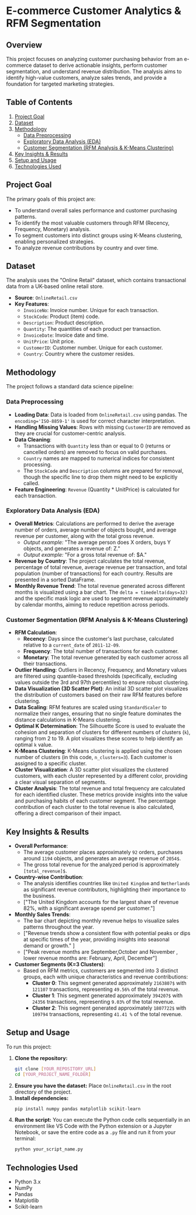 # E-commerce Customer Analytics & RFM Segmentation

## Overview

This project focuses on analyzing customer purchasing behavior from an e-commerce dataset to derive actionable insights, perform customer segmentation, and understand revenue distribution. The analysis aims to identify high-value customers, analyze sales trends, and provide a foundation for targeted marketing strategies.

## Table of Contents

1.  [Project Goal](#project-goal)
2.  [Dataset](#dataset)
3.  [Methodology](#methodology)
    * [Data Preprocessing](#data-preprocessing)
    * [Exploratory Data Analysis (EDA)](#exploratory-data-analysis-eda)
    * [Customer Segmentation (RFM Analysis & K-Means Clustering)](#customer-segmentation-rfm-analysis--k-means-clustering)
4.  [Key Insights & Results](#key-insights--results)
5.  [Setup and Usage](#setup-and-usage)
6.  [Technologies Used](#technologies-used)

## Project Goal

The primary goals of this project are:
* To understand overall sales performance and customer purchasing patterns.
* To identify the most valuable customers through RFM (Recency, Frequency, Monetary) analysis.
* To segment customers into distinct groups using K-Means clustering, enabling personalized strategies.
* To analyze revenue contributions by country and over time.

## Dataset

The analysis uses the "Online Retail" dataset, which contains transactional data from a UK-based online retail store.

* **Source**: `OnlineRetail.csv`
* **Key Features**:
    * `InvoiceNo`: Invoice number. Unique for each transaction.
    * `StockCode`: Product (item) code.
    * `Description`: Product description.
    * `Quantity`: The quantities of each product per transaction.
    * `InvoiceDate`: Invoice date and time.
    * `UnitPrice`: Unit price.
    * `CustomerID`: Customer number. Unique for each customer.
    * `Country`: Country where the customer resides.

## Methodology

The project follows a standard data science pipeline:

### Data Preprocessing

* **Loading Data**: Data is loaded from `OnlineRetail.csv` using pandas. The `encoding='ISO-8859-1'` is used for correct character interpretation.
* **Handling Missing Values**: Rows with missing `CustomerID` are removed as they are crucial for customer-centric analysis.
* **Data Cleaning**:
    * Transactions with `Quantity` less than or equal to 0 (returns or cancelled orders) are removed to focus on valid purchases.
    * `Country` names are mapped to numerical indices for consistent processing.
    * The `StockCode` and `Description` columns are prepared for removal, though the specific line to drop them might need to be explicitly called.
* **Feature Engineering**: `Revenue` (Quantity * UnitPrice) is calculated for each transaction.

### Exploratory Data Analysis (EDA)

* **Overall Metrics**: Calculations are performed to derive the average number of orders, average number of objects bought, and average revenue per customer, along with the total gross revenue.
    * *Output example:* "The average person does X orders, buys Y objects, and generates a revenue of: Z."
    * *Output example:* "For a gross total revenue of: $A."
* **Revenue by Country**: The project calculates the total revenue, percentage of total revenue, average revenue per transaction, and total population (number of transactions) for each country. Results are presented in a sorted DataFrame.
* **Monthly Revenue Trend**: The total revenue generated across different months is visualized using a bar chart. The `delta = timedelta(days=32)` and the specific mask logic are used to segment revenue approximately by calendar months, aiming to reduce repetition across periods.

### Customer Segmentation (RFM Analysis & K-Means Clustering)

* **RFM Calculation**:
    * **Recency**: Days since the customer's last purchase, calculated relative to a `current_date` of `2011-12-09`.
    * **Frequency**: The total number of transactions for each customer.
    * **Monetary**: The total revenue generated by each customer across all their transactions.
* **Outlier Handling**: Outliers in Recency, Frequency, and Monetary values are filtered using quantile-based thresholds (specifically, excluding values outside the 3rd and 97th percentiles) to ensure robust clustering.
* **Data Visualization (3D Scatter Plot)**: An initial 3D scatter plot visualizes the distribution of customers based on their raw RFM features before clustering.
* **Data Scaling**: RFM features are scaled using `StandardScaler` to normalize their ranges, ensuring that no single feature dominates the distance calculations in K-Means clustering.
* **Optimal K Determination**: The Silhouette Score is used to evaluate the cohesion and separation of clusters for different numbers of clusters (`k`), ranging from 2 to 19. A plot visualizes these scores to help identify an optimal `k` value.
* **K-Means Clustering**: K-Means clustering is applied using the chosen number of clusters (in this code, `n_clusters=3`). Each customer is assigned to a specific cluster.
* **Cluster Visualization**: A 3D scatter plot visualizes the clustered customers, with each cluster represented by a different color, providing a clear visual separation of segments.
* **Cluster Analysis**: The total revenue and total frequency are calculated for each identified cluster. These metrics provide insights into the value and purchasing habits of each customer segment. The percentage contribution of each cluster to the total revenue is also calculated, offering a direct comparison of their impact.

## Key Insights & Results

* **Overall Performance**:
    * The average customer places approximately `92` orders, purchases around `1194` objects, and generates an average revenue of `2054$`.
    * The gross total revenue for the analyzed period is approximately `[total_revenue]$`.
* **Country-wise Contribution**:
    * The analysis identifies countries like `United Kingdom` and `Netherlands` as significant revenue contributors, highlighting their importance to the business.
    * ["The United Kingdom accounts for the largest share of revenue 82%, with a significant average spend per customer."]
* **Monthly Sales Trends**:
    * The bar chart depicting monthly revenue helps to visualize sales patterns throughout the year.
    * ["Revenue trends show a consistent flow with potential peaks or dips at specific times of the year, providing insights into seasonal demand or growth." ]
    * ["Peak revenue months are September,October and November , lower revenue months are: February, April, December"]
* **Customer Segments (K=3 Clusters)**:
    * Based on RFM metrics, customers are segmented into 3 distinct groups, each with unique characteristics and revenue contributions:
        * **Cluster 0**: This segment generated approximately `2163807$` with `121107` transactions, representing `49.56%` of the total revenue. 
        * **Cluster 1**: This segment generated approximately `394207$` with `24356` transactions, representing `9.03%` of the total revenue. 
        * **Cluster 2**: This segment generated approximately `1807722$` with `109794` transactions, representing `41.41 %` of the total revenue. 


## Setup and Usage

To run this project:

1.  **Clone the repository:**
    ```bash
    git clone [YOUR_REPOSITORY_URL]
    cd [YOUR_PROJECT_NAME_FOLDER]
    ```
2.  **Ensure you have the dataset:**
    Place `OnlineRetail.csv` in the root directory of the project.
3.  **Install dependencies:**
    ```bash
    pip install numpy pandas matplotlib scikit-learn
    ```
4.  **Run the script:**
    You can execute the Python code cells sequentially in an environment like VS Code with the Python extension or a Jupyter Notebook, or save the entire code as a `.py` file and run it from your terminal:
    ```bash
    python your_script_name.py
    ```

## Technologies Used

* Python 3.x
* NumPy
* Pandas
* Matplotlib
* Scikit-learn
